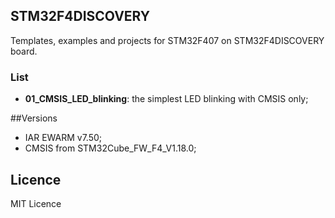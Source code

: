 ## STM32F4DISCOVERY
Templates, examples and projects for STM32F407 on STM32F4DISCOVERY board.

### List
  - **01_CMSIS_LED_blinking**: the simplest LED blinking with CMSIS only;

##Versions
  - IAR EWARM v7.50;
  - CMSIS from STM32Cube_FW_F4_V1.18.0;

## Licence
MIT Licence
